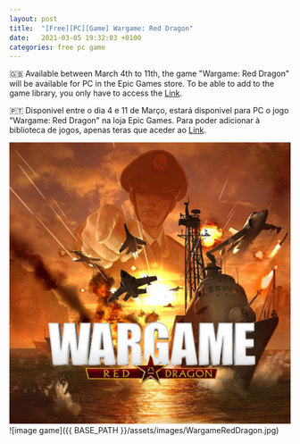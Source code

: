 ```yaml
---
layout: post
title:  "[Free][PC][Game] Wargame: Red Dragon"
date:   2021-03-05 19:32:03 +0100
categories: free pc game
---
```


🇬🇧 Available between March 4th to 11th, the game "Wargame: Red Dragon" will be available for PC in the Epic Games store.
To be able to add to the game library, you only have to access the [Link][direct-link].

🇵🇹 Disponivel entre o dia 4 e 11 de Março, estará disponivel para PC o jogo "Wargame: Red Dragon" na loja Epic Games.
Para poder adicionar à biblioteca de jogos, apenas teras que aceder ao [Link][direct-link].


![image game](/images/WargameRedDragon.jpg)
![image game]({{ BASE_PATH }}/assets/images/WargameRedDragon.jpg)

[direct-link]: https://www.epicgames.com/store/en-US/p/wargame-red-dragon